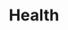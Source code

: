 ---
layout: content
data: temp
title: Health
isHome: true
link: https://figure.nz/search/?query=disability%20health&ref=dfnz
---